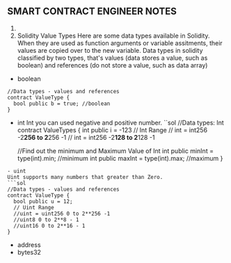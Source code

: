 SMART CONTRACT ENGINEER NOTES
--------------------
1. 
2. Solidity Value Types
Here are some data types available in Solidity. When they are used as function arguments or variable assitments, their values are copied over to the new variable. Data types in solidity classified by two types, that's values (data stores a value, such as boolean) and references (do not store a value, such as data array)
- boolean
```sol
//Data types - values and references
contract ValueType {
  bool public b = true; //boolean
}
```
- int
Int you can used negative and positive number.
``sol
//Data types: Int
contract ValueTypes {
  int public i = -123
  // Int Range
  // int = int256   -2**256 to 2**256 -1
  // int = int256   -2**128 to 2**128 -1

  //Find out the minimum and Maximum Value of Int
  int public minInt = type(int).min; //minimum
  int public maxInt = type(int).max; //maximum
}

```
- uint
Uint supports many numbers that greater than Zero.
```sol
//Data types - values and references
contract ValueType {
  bool public u = 12; 
  // Uint Range
  //uint = uint256 0 to 2**256 -1
  //uint8 0 to 2**8 - 1
  //uint16 0 to 2**16 - 1
}
```
- address
- bytes32